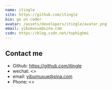 ```yaml
---
name: itingle
site: https://github.com/itingle
bio: go on coder
avatar: /assets/developers/itingle/avatar.png
email: yibumuxue@sina.com
csdn: https://blog.csdn.net/tophighmi
---
```


## Contact me

- Github: <https://github.com/itingle>
- wechat: <>
- email: yibumuxue@sina.com
- Phone: <>
